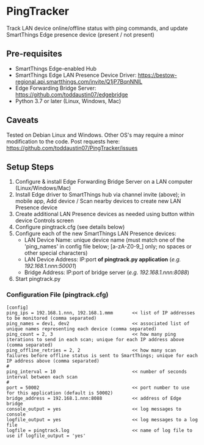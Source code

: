 # PingTracker
Track LAN device online/offline status with ping commands, and update SmartThings Edge presence device (present / not present)

## Pre-requisites
- SmartThings Edge-enabled Hub
- SmartThings Edge LAN Presence Device Driver:  https://bestow-regional.api.smartthings.com/invite/Q1jP7BqnNNlL
- Edge Forwarding Bridge Server:  https://github.com/toddaustin07/edgebridge
- Python 3.7 or later (Linux, Windows, Mac)

## Caveats
Tested on Debian Linux and Windows.  Other OS's may require a minor modification to the code.  Post requests here:  https://github.com/toddaustin07/PingTracker/issues

## Setup Steps
1. Configure & install Edge Forwarding Bridge Server on a LAN computer (Linux/Windows/Mac)
2. Install Edge driver to SmartThings hub via channel invite (above); in mobile app, Add device / Scan nearby devices to create new LAN Presence device
3. Create additional LAN Presence devices as needed using button within device Controls screen
4. Configure pingtrack.cfg (see details below)
5. Configure each of the new SmartThings LAN Presence devices:
   - LAN Device Name:  unique device name (must match one of the 'ping_names' in config file below; [a-zA-Z0-9_] only; no spaces or other special characters)
   - LAN Device Address: IP:port **of pingtrack.py application** (*e.g. 192.168.1.nnn:50001*)
   - Bridge Address: IP:port of bridge server (*e.g. 192.168.1.nnn:8088*)
7. Start pingtrack.py

### Configuration File (pingtrack.cfg)

```
[config]
ping_ips = 192.168.1.nnn, 192.168.1.mmm       << list of IP addresses to be monitored (comma separated)
ping_names = dev1, dev2                       << associated list of unique names representing each device (comma separated)
ping_count = 2, 3                             << how many ping iterations to send in each scan; unique for each IP address above (comma separated)
ping_offline_retries = 2, 2                   << how many scan failures before offline status is sent to SmartThings; unique for each IP address above (comma separated)
#
ping_interval = 10                            << number of seconds interval between each scan
#
port = 50002                                  << port number to use for this application (default is 50002)
bridge_address = 192.168.1.nnn:8088           << address of Edge bridge
console_output = yes                          << log messages to console
logfile_output = yes                          << log messages to a log file
logfile = pingtrack.log                       << name of log file to use if logfile_output = 'yes'
```
